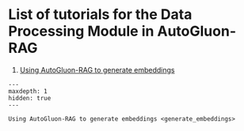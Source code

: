 # List of tutorials for the Data Processing Module in AutoGluon-RAG

1. [Using AutoGluon-RAG to generate embeddings](generate_embeddings)

```{toctree}
---
maxdepth: 1
hidden: true
---

Using AutoGluon-RAG to generate embeddings <generate_embeddings>
```
